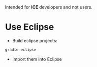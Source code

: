 Intended for **ICE** developers and not users.

# Use Eclipse

- Build eclipse projects:

``` bash
gradle eclipse
```

- Import them into Eclipse
